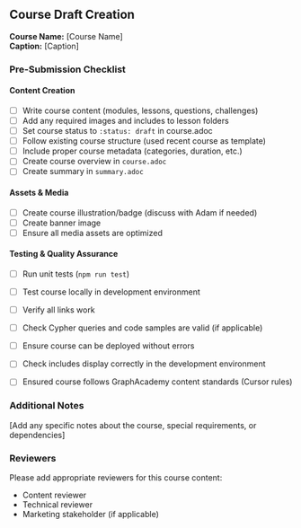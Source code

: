 ## Course Draft Creation

**Course Name:** [Course Name]  
**Caption:** [Caption]  

### Pre-Submission Checklist

#### Content Creation

- [ ] Write course content (modules, lessons, questions, challenges)
- [ ] Add any required images and includes to lesson folders
- [ ] Set course status to `:status: draft` in course.adoc
- [ ] Follow existing course structure (used recent course as template)
- [ ] Include proper course metadata (categories, duration, etc.)
- [ ] Create course overview in `course.adoc`
- [ ] Create summary in `summary.adoc`

#### Assets & Media

- [ ] Create course illustration/badge (discuss with Adam if needed)
- [ ] Create banner image 
- [ ] Ensure all media assets are optimized

#### Testing & Quality Assurance

- [ ] Run unit tests (`npm run test`)
- [ ] Test course locally in development environment
- [ ] Verify all links work
- [ ] Check Cypher queries and code samples are valid (if applicable) 
- [ ] Ensure course can be deployed without errors
- [ ] Check includes display correctly in the development environment
- [ ] Ensured course follows GraphAcademy content standards (Cursor rules)


### Additional Notes

[Add any specific notes about the course, special requirements, or dependencies]

### Reviewers

Please add appropriate reviewers for this course content:

- Content reviewer
- Technical reviewer  
- Marketing stakeholder (if applicable) 

